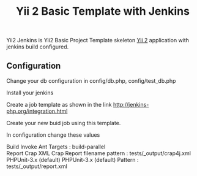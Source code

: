 <p align="center">
    <h1 align="center">Yii 2 Basic Template with Jenkins</h1>
    <br>
</p>

Yii2 Jenkins is Yii2 Basic Project Template skeleton [Yii 2](http://www.yiiframework.com/) application with jenkins build configured.

Configuration
------------
Change your db configuration in config/db.php, config/test_db.php

Install your jenkins

Create a job template as shown in the link
http://jenkins-php.org/integration.html

Create your new buid job using this template.

In configuration change these values

Build 
    Invoke Ant
	Targets : build-parallel	
    Report Crap
	XML Crap Report filename pattern : tests/_output/crap4j.xml
    PHPUnit-3.x (default)
 	PHPUnit-3.x (default) Pattern : tests/_output/report.xml
	
